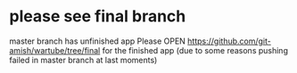 # please see final branch
master branch has unfinished app
Please OPEN https://github.com/git-amish/wartube/tree/final for the finished app
(due to some reasons pushing failed in master branch at last moments)
